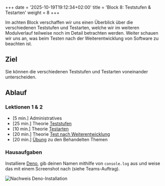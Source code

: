+++
date = '2025-10-19T19:12:34+02:00'
title = 'Block 8: Teststufen & Testarten'
weight = 8
+++

Im achten Block verschaffen wir uns einen Überblick über die verschiedenen Teststufen und Testarten, welche wir im weiteren Modulverlauf teilweise noch im Detail betrachten werden. Weiter schauen wir uns an, was beim Testen nach der Weiterentwicklung von Software zu beachten ist.

## Ziel

Sie können die verschiedenen Teststufen und Testarten voneinander unterscheiden.

## Ablauf

### Lektionen 1 & 2

- [5 min.] Administratives
- [25 min.] Theorie [Teststufen](/praxis/teststufen)
- [10 min.] Theorie [Testarten](/praxis/testarten)
- [20 min.] Theorie [Test nach Weiterentwicklung](/praxis/test-nach-weiterentwicklung)
- [20 min.] [Übung](/uebungen/teststufen-testarten) zu den Behandelten Themen

### Hausaufgaben

Installiere [Deno](https://deno.com/), gib deinen Namen mithilfe von `console.log` aus und weise das mit einem Screenshot nach (siehe Teams-Auftrag).

![Nachweis Deno-Installation](/img/deno-setup.png)
